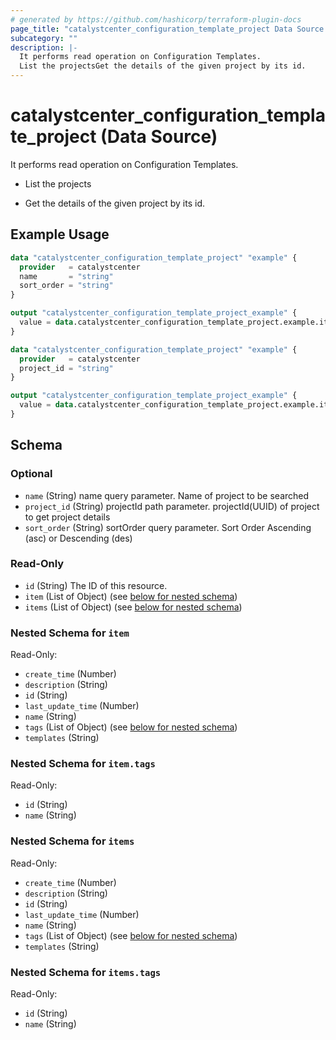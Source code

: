 ```yaml
---
# generated by https://github.com/hashicorp/terraform-plugin-docs
page_title: "catalystcenter_configuration_template_project Data Source - terraform-provider-catalystcenter"
subcategory: ""
description: |-
  It performs read operation on Configuration Templates.
  List the projectsGet the details of the given project by its id.
---
```


# catalystcenter_configuration_template_project (Data Source)

It performs read operation on Configuration Templates.

- List the projects

- Get the details of the given project by its id.

## Example Usage

```terraform
data "catalystcenter_configuration_template_project" "example" {
  provider   = catalystcenter
  name       = "string"
  sort_order = "string"
}

output "catalystcenter_configuration_template_project_example" {
  value = data.catalystcenter_configuration_template_project.example.items
}

data "catalystcenter_configuration_template_project" "example" {
  provider   = catalystcenter
  project_id = "string"
}

output "catalystcenter_configuration_template_project_example" {
  value = data.catalystcenter_configuration_template_project.example.item
}
```

<!-- schema generated by tfplugindocs -->
## Schema

### Optional

- `name` (String) name query parameter. Name of project to be searched
- `project_id` (String) projectId path parameter. projectId(UUID) of project to get project details
- `sort_order` (String) sortOrder query parameter. Sort Order Ascending (asc) or Descending (des)

### Read-Only

- `id` (String) The ID of this resource.
- `item` (List of Object) (see [below for nested schema](#nestedatt--item))
- `items` (List of Object) (see [below for nested schema](#nestedatt--items))

<a id="nestedatt--item"></a>
### Nested Schema for `item`

Read-Only:

- `create_time` (Number)
- `description` (String)
- `id` (String)
- `last_update_time` (Number)
- `name` (String)
- `tags` (List of Object) (see [below for nested schema](#nestedobjatt--item--tags))
- `templates` (String)

<a id="nestedobjatt--item--tags"></a>
### Nested Schema for `item.tags`

Read-Only:

- `id` (String)
- `name` (String)



<a id="nestedatt--items"></a>
### Nested Schema for `items`

Read-Only:

- `create_time` (Number)
- `description` (String)
- `id` (String)
- `last_update_time` (Number)
- `name` (String)
- `tags` (List of Object) (see [below for nested schema](#nestedobjatt--items--tags))
- `templates` (String)

<a id="nestedobjatt--items--tags"></a>
### Nested Schema for `items.tags`

Read-Only:

- `id` (String)
- `name` (String)
